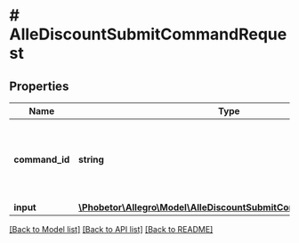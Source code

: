 # # AlleDiscountSubmitCommandRequest

## Properties

Name | Type | Description | Notes
------------ | ------------- | ------------- | -------------
**command_id** | **string** | The command UUID. If empty, system generates new one. | [optional]
**input** | [**\Phobetor\Allegro\Model\AlleDiscountSubmitCommandRequestInput**](AlleDiscountSubmitCommandRequestInput.md) |  | [optional]

[[Back to Model list]](../../README.md#models) [[Back to API list]](../../README.md#endpoints) [[Back to README]](../../README.md)
